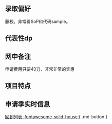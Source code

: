## 录取偏好
藤校，非常看SoP和代码sample。
## 代表性dp

## 网申备注
申请费用只要40刀，非常非常的实惠
## 项目特点

## 申请季实时信息

[回到列表 :fontawesome-solid-house:](选校梯度.md){ .md-button }
